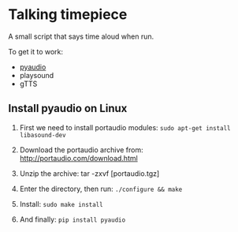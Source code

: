 # Talking timepiece
A small script that says time aloud when run.
 
To get it to work:
- [pyaudio](https://www.lfd.uci.edu/~gohlke/pythonlibs/)
- playsound
- gTTS

## Install pyaudio on Linux
1. First we need to install portaudio modules: ```sudo apt-get install libasound-dev```

2. Download the portaudio archive from: http://portaudio.com/download.html

2. Unzip the archive: tar -zxvf [portaudio.tgz]

3. Enter the directory, then run: ```./configure && make```

4. Install: ```sudo make install```

5. And finally: ```pip install pyaudio```